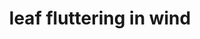 ---
layout: smileys&emotion
title: leaf fluttering in wind
emoji: leaf_fluttering_in_wind
permalink: 🍃.html
image: assets/img/3moji/leaf_fluttering_in_wind.png
---